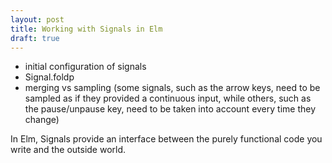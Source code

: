 ```yaml
---
layout: post
title: Working with Signals in Elm
draft: true
---
```


- initial configuration of signals
- Signal.foldp
- merging vs sampling (some signals, such as the arrow keys, need to be sampled as if they provided a continuous input, while others, such as the pause/unpause key, need to be taken into account every time they change)

In Elm, Signals provide an interface between the purely functional code you write and the outside world.
